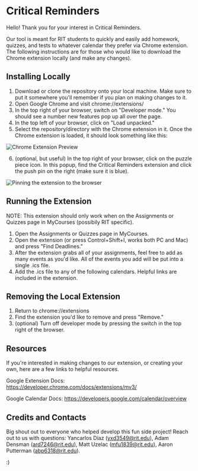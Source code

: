 # Critical Reminders

Hello! Thank you for your interest in Critical Reminders. 

Our tool is meant for RIT students to quickly and easily add homework, quizzes, and tests to whatever calendar they prefer via Chrome extension. The following instructions are for those who would like to download the Chrome extension locally (and make any changes).

## Installing Locally

1. Download or clone the repository onto your local machine. Make sure to put it somewhere you'll remember if you plan on making changes to it.
2. Open Google Chrome and visit chrome://extensions/
3. In the top right of your browser, switch on "Developer mode." You should see a number new features pop up all over the page.
4. In the top left of your browser, click on "Load unpacked." 
5. Select the repository/directory with the Chrome extension in it. Once the Chrome extension is loaded, it should look something like this:

![Chrome Extension Preview](https://github.com/SI-Squad/Zoom-a-loom/blob/master/images/criticalReminderREADMEImage.png)

6. (optional, but useful) In the top right of your browser, click on the puzzle piece icon. In this popup, find the Critical Reminders extension and click the push pin on the right (make sure it is blue).

![Pinning the extension to the browser](https://github.com/SI-Squad/Zoom-a-loom/blob/master/images/ExtensionPin.png)

## Running the Extension

NOTE: This extension should only work when on the Assignments or Quizzes page in MyCourses (possibily RIT specific).

1. Open the Assignments or Quizzes page in MyCourses.
2. Open the extension (or press Control+Shift+I, works both PC and Mac) and press "Find Deadlines."
3. After the extension grabs all of your assignments, feel free to add as many events as you'd like. All of the events you add will be put into a single .ics file.
4. Add the .ics file to any of the following calendars. Helpful links are included in the extension.

## Removing the Local Extension

1. Return to chrome://extensions
2. Find the extension you'd like to remove and press "Remove."
3. (optional) Turn off developer mode by pressing the switch in the top right of the browser.


## Resources

If you're interested in making changes to our extension, or creating your own, here are a few links to helpful resources.

Google Extension Docs: https://developer.chrome.com/docs/extensions/mv3/

Google Calendar Docs: https://developers.google.com/calendar/overview

## Credits and Contacts

Big shout out to everyone who helped develop this fun side project! Reach out to us with questions: Yancarlos Diaz (yxd3549@rit.edu), Adam Densman (ard7246@rit.edu), Matt Uzelac (mfu1839@rit.edu), Aaron Putterman (abp6318@rit.edu). 

:)

